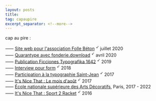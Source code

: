 ```yaml
---
layout: posts
title: 
tag: capaupire
excerpt_separator: <!--more-->
---
```

cap au pire :<br>
<!--more-->
<!---⸺ [Site web pour Fol Film Festival][9] <sup>➶</sup> décembre 2020<br> -->
⸺ [Site web pour l'association Folle Béton][8] <sup>➶</sup> juillet 2020<br>
⸺ [Quarantype avec fonderie.download][7] <sup>➶</sup> avril 2020 <br>
⸺ [Publication Ficciones Typografika 1642][6] <sup>➶</sup> 2019 <br>
⸺ [Interview pour form][5] <sup>➶</sup> 2018 <br>
⸺ [Participation à la typographie Saint-Jean][4] <sup>➶</sup> 2017 <br>
⸺ [It's Nice That : Le mois d'août][3] <sup>➶</sup> 2017 <br>
⸺ [École nationale supérieure des Arts Décoratifs][2], Paris, 2017 - 2022 <br>
⸺ [It's Nice That : Sport 2 Racket][1] <sup>➶</sup> 2016 <br>


[9]: http://folfilmfestival.com
[8]: http://follebeton.com/entree
[7]: https://www.fonderie.download/quarantype.html
[6]: https://formisteditions.co/products/ficciones-typografika-br-1642
[5]: https://www.form.de
[4]: http://velvetyne.fr/fonts/saintjean/
[3]: https://www.itsnicethat.com/articles/paul-bouigue-august-publication-110817
[2]: /assets/video-ensad.mp4
[1]: https://www.itsnicethat.com/articles/paul-bouigue-sport-2-racket-091216